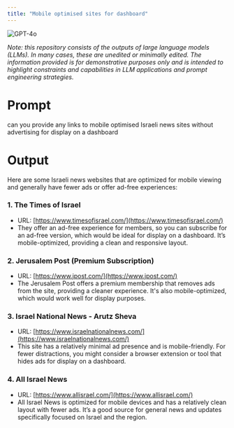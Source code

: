 ```yaml
---
title: "Mobile optimised sites for dashboard"
---
```

![GPT-4o](https://img.shields.io/badge/GPT--4o-3333FF?style=for-the-badge&logo=openai&logoColor=white)



*Note: this repository consists of the outputs of large language models (LLMs). In many cases, these are unedited or minimally edited. The information provided is for demonstrative purposes only and is intended to highlight constraints and capabilities in LLM applications and prompt engineering strategies.*


# Prompt

can you provide any links to mobile optimised Israeli news sites without advertising for display on a dashboard

# Output

Here are some Israeli news websites that are optimized for mobile viewing and generally have fewer ads or offer ad-free experiences:

### 1. **The Times of Israel**
   - URL: [https://www.timesofisrael.com/](https://www.timesofisrael.com/)
   - They offer an ad-free experience for members, so you can subscribe for an ad-free version, which would be ideal for display on a dashboard. It’s mobile-optimized, providing a clean and responsive layout.

### 2. **Jerusalem Post (Premium Subscription)**
   - URL: [https://www.jpost.com/](https://www.jpost.com/)
   - The Jerusalem Post offers a premium membership that removes ads from the site, providing a cleaner experience. It's also mobile-optimized, which would work well for display purposes.

### 3. **Israel National News - Arutz Sheva**
   - URL: [https://www.israelnationalnews.com/](https://www.israelnationalnews.com/)
   - This site has a relatively minimal ad presence and is mobile-friendly. For fewer distractions, you might consider a browser extension or tool that hides ads for display on a dashboard.

### 4. **All Israel News**
   - URL: [https://www.allisrael.com/](https://www.allisrael.com/)
   - All Israel News is optimized for mobile devices and has a relatively clean layout with fewer ads. It’s a good source for general news and updates specifically focused on Israel and the region.

 